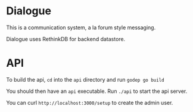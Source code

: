# Dialogue
This is a communication system, a la forum style messaging.

Dialogue uses RethinkDB for backend datastore.

# API
To build the api, `cd` into the `api` directory and run `godep go build`

You should then have an `api` executable.  Run `./api` to start the api server.

You can curl `http://localhost:3000/setup` to create the admin user.

